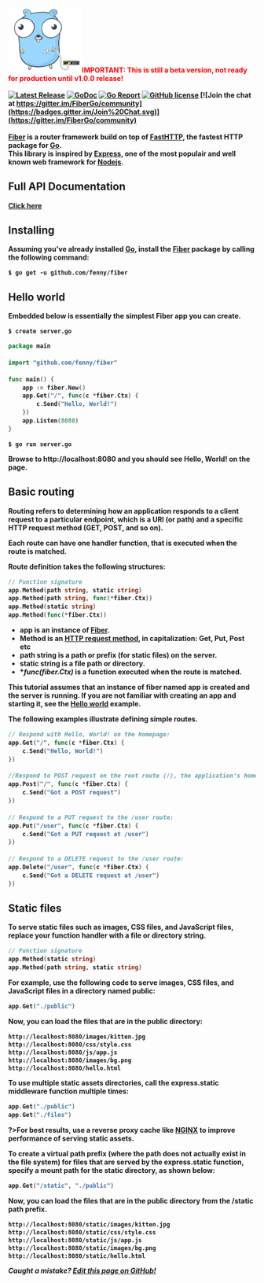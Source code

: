 <img src="docs/static/logo.jpg" width="150" alt="Fiber"><span style="color:red"><b>IMPORTANT:<b> This is still a beta version, not ready for production until v1.0.0 release!</span><br><br>
[![Latest Release](https://img.shields.io/github/release/fenny/fiber.svg)](https://github.com/fenny/fiber/releases/latest)
[![GoDoc](https://godoc.org/github.com/fenny/fiber?status.svg)](http://godoc.org/github.com/fenny/fiber)
[![Go Report](https://goreportcard.com/badge/github.com/fenny/fiber)](https://goreportcard.com/report/github.com/fenny/fiber)
[![GitHub license](https://img.shields.io/github/license/fenny/fiber.svg)](https://github.com/fenny/fiber/blob/master/LICENSE)
[![Join the chat at https://gitter.im/FiberGo/community](https://badges.gitter.im/Join%20Chat.svg)](https://gitter.im/FiberGo/community)
<br><br>
**[Fiber](https://github.com/fenny/fiber)** is a router framework build on top of **[FastHTTP](https://github.com/valyala/fasthttp)**, the fastest HTTP package for **[Go](https://golang.org/doc/)**.<br>
This library is inspired by **[Express](https://expressjs.com/en/4x/api.html)**, one of the most populair and well known web framework for **[Nodejs](https://nodejs.org/en/about/)**.

## Full API Documentation
**[Click here](https://fenny.github.io/fiber/)**

## Installing
Assuming you’ve already installed **[Go](https://golang.org/doc/)**, install the **[Fiber](https://github.com/fenny/fiber)** package by calling the following command:
```shell
$ go get -u github.com/fenny/fiber
```

## Hello world
Embedded below is essentially the simplest Fiber app you can create.
```shell
$ create server.go
```
```go
package main

import "github.com/fenny/fiber"

func main() {
	app := fiber.New()
	app.Get("/", func(c *fiber.Ctx) {
		c.Send("Hello, World!")
	})
	app.Listen(8080)
}
```
```shell
$ go run server.go
```
Browse to **http://localhost:8080** and you should see Hello, World! on the page.

## Basic routing
Routing refers to determining how an application responds to a client request to a particular endpoint, which is a URI (or path) and a specific HTTP request method (GET, POST, and so on).

Each route can have one handler function, that is executed when the route is matched.

Route definition takes the following structures:

```go
// Function signature
app.Method(path string, static string)
app.Method(path string, func(*fiber.Ctx))
app.Method(static string)
app.Method(func(*fiber.Ctx))
```

* **app** is an instance of **[Fiber](#hello-world)**.
* **Method** is an **[HTTP request method](https://en.wikipedia.org/wiki/Hypertext_Transfer_Protocol#Request_methods)**, in capitalization: Get, Put, Post etc
* **path string** is a path or prefix (for static files) on the server.
* **static string** is a file path or directory.
* **func(*fiber.Ctx)** is a function executed when the route is matched.

This tutorial assumes that an instance of fiber named app is created and the server is running. If you are not familiar with creating an app and starting it, see the **[Hello world](#hello-world)** example.

The following examples illustrate defining simple routes.  
```go
// Respond with Hello, World! on the homepage:
app.Get("/", func(c *fiber.Ctx) {
	c.Send("Hello, World!")
})

//Respond to POST request on the root route (/), the application’s home page:
app.Post("/", func(c *fiber.Ctx) {
	c.Send("Got a POST request")
})

// Respond to a PUT request to the /user route:
app.Put("/user", func(c *fiber.Ctx) {
	c.Send("Got a PUT request at /user")
})

// Respond to a DELETE request to the /user route:
app.Delete("/user", func(c *fiber.Ctx) {
	c.Send("Got a DELETE request at /user")
})
```

## Static files
To serve static files such as images, CSS files, and JavaScript files, replace your function handler with a file or directory string.
```go
// Function signature
app.Method(static string)
app.Method(path string, static string)
```
For example, use the following code to serve images, CSS files, and JavaScript files in a directory named public:

```go
app.Get("./public")
```
Now, you can load the files that are in the public directory:
```shell
http://localhost:8080/images/kitten.jpg
http://localhost:8080/css/style.css
http://localhost:8080/js/app.js
http://localhost:8080/images/bg.png
http://localhost:8080/hello.html
```
To use multiple static assets directories, call the express.static middleware function multiple times:
```go
app.Get("./public")
app.Get("./files")
```
?>For best results, use a reverse proxy cache like [NGINX](https://www.nginx.com/resources/wiki/start/topics/examples/reverseproxycachingexample/) to improve performance of serving static assets.  

To create a virtual path prefix (where the path does not actually exist in the file system) for files that are served by the express.static function, specify a mount path for the static directory, as shown below:
```go
app.Get("/static", "./public")
```
Now, you can load the files that are in the public directory from the /static path prefix.
```shell
http://localhost:8080/static/images/kitten.jpg
http://localhost:8080/static/css/style.css
http://localhost:8080/static/js/app.js
http://localhost:8080/static/images/bg.png
http://localhost:8080/static/hello.html
```

*Caught a mistake? [Edit this page on GitHub!](https://github.com/Fenny/fiber/blob/master/README.md)*
